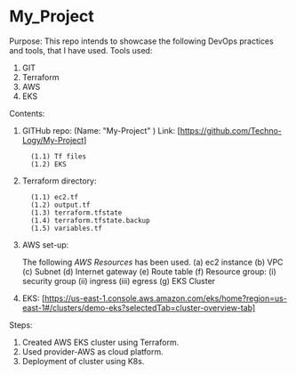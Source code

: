# **My_Project**
Purpose:
     This repo intends to showcase the following DevOps practices and tools, that I have used.
Tools used:
1. GIT
2. Terraform
3. AWS
4. EKS
        
Contents:
1. GITHub repo: (Name: "My-Project" )
   Link: [https://github.com/Techno-Logy/My-Project]

         (1.1) Tf files
         (1.2) EKS 
   

3. Terraform directory:
   
         (1.1) ec2.tf
         (1.2) output.tf
         (1.3) terraform.tfstate
         (1.4) terraform.tfstate.backup
         (1.5) variables.tf
         
4. AWS set-up:
   
      The following *AWS Resources* has been used.
         (a) ec2 instance
         (b) VPC
         (c) Subnet
         (d) Internet gateway
         (e) Route table
         (f) Resource group: (i) security group
                             (ii) ingress
                             (iii) egress
         (g) EKS Cluster
   
5. EKS:
   [https://us-east-1.console.aws.amazon.com/eks/home?region=us-east-1#/clusters/demo-eks?selectedTab=cluster-overview-tab] 
            
Steps:
1. Created AWS EKS cluster using Terraform.
2. Used provider-AWS as cloud platform.
3. Deployment of cluster using K8s.
